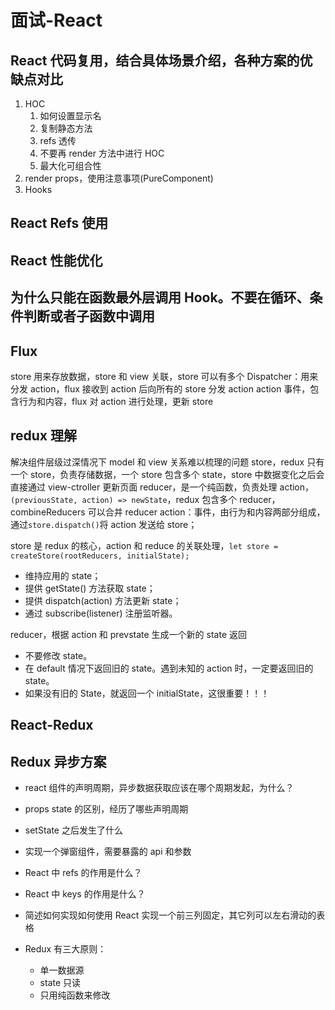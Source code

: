# 面试-React

## React 代码复用，结合具体场景介绍，各种方案的优缺点对比

1. HOC
   1. 如何设置显示名
   2. 复制静态方法
   3. refs 透传
   4. 不要再 render 方法中进行 HOC
   5. 最大化可组合性
2. render props，使用注意事项(PureComponent)
3. Hooks

## React Refs 使用

## React 性能优化

## 为什么只能在函数最外层调用 Hook。不要在循环、条件判断或者子函数中调用

## Flux

store 用来存放数据，store 和 view 关联，store 可以有多个
Dispatcher：用来分发 action，flux 接收到 action 后向所有的 store 分发 action
action 事件，包含行为和内容，flux 对 action 进行处理，更新 store

## redux 理解

解决组件层级过深情况下 model 和 view 关系难以梳理的问题
store，redux 只有一个 store，负责存储数据，一个 store 包含多个 state，store 中数据变化之后会直接通过 view-ctroller 更新页面
reducer，是一个纯函数，负责处理 action，`(previousState, action) => newState`，redux 包含多个 reducer，combineReducers 可以合并 reducer
action：事件，由行为和内容两部分组成，通过`store.dispatch()`将 action 发送给 store；

store 是 redux 的核心，action 和 reduce 的关联处理，`let store = createStore(rootReducers, initialState);`

- 维持应用的 state；
- 提供 getState() 方法获取 state；
- 提供 dispatch(action) 方法更新 state；
- 通过 subscribe(listener) 注册监听器。

reducer，根据 action 和 prevstate 生成一个新的 state 返回

- 不要修改 state。
- 在 default 情况下返回旧的 state。遇到未知的 action 时，一定要返回旧的 state。
- 如果没有旧的 State，就返回一个 initialState，这很重要！！！

## React-Redux

## Redux 异步方案

- react 组件的声明周期，异步数据获取应该在哪个周期发起，为什么？
- props state 的区别，经历了哪些声明周期
- setState 之后发生了什么
- 实现一个弹窗组件，需要暴露的 api 和参数
- React 中 refs 的作用是什么？
- React 中 keys 的作用是什么？
- 简述如何实现如何使用 React 实现一个前三列固定，其它列可以左右滑动的表格

- Redux 有三大原则：
  - 单一数据源
  - state 只读
  - 只用纯函数来修改
